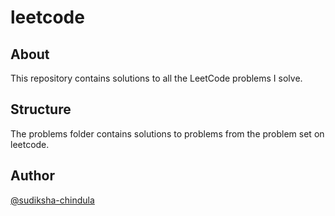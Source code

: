 # leetcode

## About
This repository contains solutions to all the LeetCode problems I solve.

## Structure
The problems folder contains solutions to problems from the problem set on leetcode.

## Author
[@sudiksha-chindula](https://github.com/sudiksha-chindula)